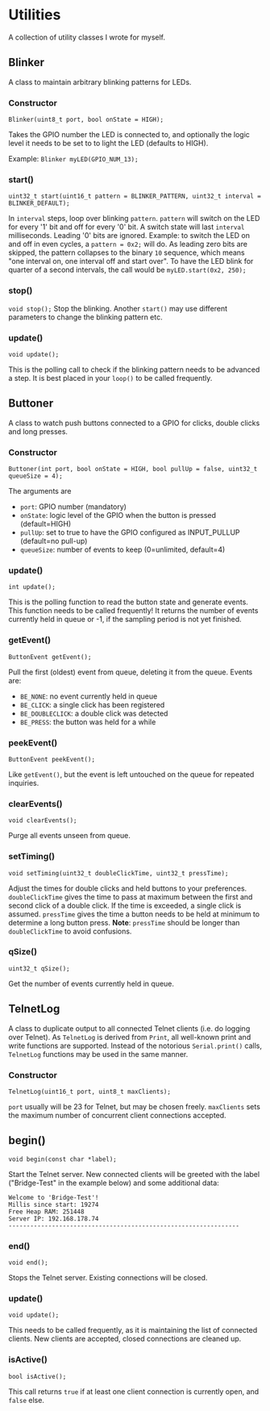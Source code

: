 # Utilities

A collection of utility classes I wrote for myself.

## Blinker
A class to maintain arbitrary blinking patterns for LEDs.

### Constructor
``Blinker(uint8_t port, bool onState = HIGH);``

Takes the GPIO number the LED is connected to, and optionally the logic level it needs to be set to to light the LED (defaults to HIGH).

Example: ``Blinker myLED(GPIO_NUM_13);``
  
### start()
``uint32_t start(uint16_t pattern = BLINKER_PATTERN, uint32_t interval = BLINKER_DEFAULT);``

In ``interval`` steps, loop over blinking ``pattern``. ``pattern`` will switch on the LED for every '1' bit and off for every '0' bit.
A switch state will last ``interval`` milliseconds.
Leading '0' bits are ignored. 
Example: to switch the LED on and off in even cycles, a ``pattern = 0x2;`` will do. As leading zero bits are skipped, the pattern collapses to the binary ``10`` sequence, which means "one interval on, one interval off and start over". 
To have the LED blink for quarter of a second intervals, the call would be ``myLED.start(0x2, 250);``

### stop()
``void stop();``
Stop the blinking. Another ``start()`` may use different parameters to change the blinking pattern etc.

### update()
``void update();``

This is the polling call to check if the blinking pattern needs to be advanced a step.
It is best placed in your ``loop()`` to be called frequently.

## Buttoner
A class to watch push buttons connected to a GPIO for clicks, double clicks and long presses.

### Constructor
``Buttoner(int port, bool onState = HIGH, bool pullUp = false, uint32_t queueSize = 4);``

The arguments are
- ``port``: GPIO number (mandatory)
- ``onState``: logic level of the GPIO when the button is pressed (default=HIGH)
- ``pullUp``: set to true to have the GPIO configured as INPUT_PULLUP (default=no pull-up)
- ``queueSize``: number of events to keep (0=unlimited, default=4)

### update()
``int update();``

This is the polling function to read the button state and generate events. 
This function needs to be called frequently!
It returns the number of events currently held in queue or -1, if the sampling period is not yet finished.

### getEvent()
``ButtonEvent getEvent();``

Pull the first (oldest) event from queue, deleting it from the queue. 
Events are:
- ``BE_NONE``: no event currently held in queue
- ``BE_CLICK``: a single click has been registered
- ``BE_DOUBLECLICK``: a double click was detected
- ``BE_PRESS``: the button was held for a while

### peekEvent()
``ButtonEvent peekEvent();``

Like ``getEvent()``, but the event is left untouched on the queue for repeated inquiries.

### clearEvents()
``void clearEvents();``

Purge all events unseen from queue.

### setTiming()
``void setTiming(uint32_t doubleClickTime, uint32_t pressTime);``

Adjust the times for double clicks and held buttons to your preferences. 
``doubleClickTime`` gives the time to pass at maximum between the first and second click of a double click. 
If the time is exceeded, a single click is assumed.
``pressTime`` gives the time a button needs to be held at minimum to determine a long button press.
**Note**: ``pressTime`` should be longer than ``doubleClickTime`` to avoid confusions.
  
 ### qSize()
 ``uint32_t qSize();``
 
 Get the number of events currently held in queue.

## TelnetLog
A class to duplicate output to all connected Telnet clients (i.e. do logging over Telnet). 
As ``TelnetLog`` is derived from ``Print``, all well-known print and write functions are supported.
Instead of the notorious ``Serial.print()`` calls, ``TelnetLog`` functions may be used in the same manner.

### Constructor
``TelnetLog(uint16_t port, uint8_t maxClients);``

``port`` usually will be 23 for Telnet, but may be chosen freely.
``maxClients`` sets the maximum number of concurrent client connections accepted.

## begin()
``void begin(const char *label);``

Start the Telnet server. New connected clients will be greeted with the label ("Bridge-Test" in the example below) and some additional data:
```
Welcome to 'Bridge-Test'!
Millis since start: 19274
Free Heap RAM: 251448
Server IP: 192.168.178.74
----------------------------------------------------------------
```

### end()
``void end();``

Stops the Telnet server. Existing connections will be closed.

### update()
``void update();``

This needs to be called frequently, as it is maintaining the list of connected clients. New clients are accepted, closed connections are cleaned up.

### isActive()
``bool isActive();``

This call returns ``true`` if at least one client connection is currently open, and ``false`` else.
